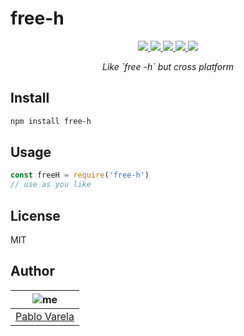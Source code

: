 # free-h

<p align="center">
  <a href="https://travis-ci.org/pablopunk/free-h"><img src="https://img.shields.io/travis/pablopunk/free-h.svg" /> </a>
  <a href="https://codecov.io/gh/pablopunk/free-h"><img src="https://img.shields.io/codecov/c/github/pablopunk/free-h.svg" /> </a>
  <a href="https://standardjs.com"><img src="https://img.shields.io/badge/code_style-standard-brightgreen.svg" /> </a>
  <a href="https://github.com/pablopunk/miny"><img src="https://img.shields.io/badge/made_with-miny-1eced8.svg" /> </a>
  <a href="https://www.npmjs.com/package/free-h"><img src="https://img.shields.io/npm/dt/free-h.svg" /></a>
</p>

<p align="center">
  <i>Like `free -h` but cross platform</i>
</p>


## Install

```sh
npm install free-h
```


## Usage

```js
const freeH = require('free-h')
// use as you like
```


## License

MIT


## Author

| ![me](https://gravatar.com/avatar/fa50aeff0ddd6e63273a068b04353d9d?size=100)           |
| --------------------------------- |
| [Pablo Varela](https://pablo.life)   |

